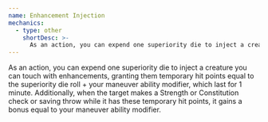 ```yaml
---
name: Enhancement Injection
mechanics:
  - type: other
    shortDesc: >-
      As an action, you can expend one superiority die to inject a creature you can touch with enhancements, granting them temporary hit points equal to the superiority die roll + your maneuver ability modifier, which last for 1 minute. Additionally, when the target makes a Strength or Constitution check or saving throw while it has these temporary hit points, it gains a bonus equal to your maneuver ability modifier.
---
```

As an action, you can expend one superiority die to inject a creature you can touch with enhancements, granting them temporary hit points equal to the superiority die roll + your maneuver ability modifier, which last for 1 minute. Additionally, when the target makes a Strength or Constitution check or saving throw while it has these temporary hit points, it gains a bonus equal to your maneuver ability modifier.
